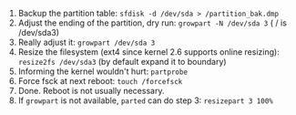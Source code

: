 1. Backup the partition table: `sfdisk -d /dev/sda > /partition_bak.dmp`
2. Adjust the ending of the partition, dry run: `growpart -N /dev/sda 3` ( / is /dev/sda3)
3. Really adjust it: `growpart /dev/sda 3`
4. Resize the filesystem (ext4 since kernel 2.6 supports online resizing): `resize2fs /dev/sda3` (by default expand it to boundary)
5. Informing the kernel wouldn't hurt: `partprobe`
6. Force fsck at next reboot: `touch /forcefsck`
7. Done. Reboot is not usually necessary.
8. If `growpart` is not available, `parted` can do step 3: `resizepart 3 100%`
